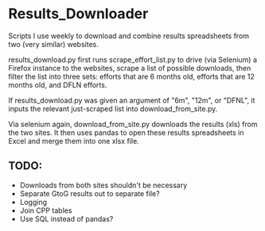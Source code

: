 Results_Downloader
==================

Scripts I use weekly to download and combine results spreadsheets from two (very similar) websites.

results_download.py first runs scrape_effort_list.py to drive (via Selenium) a Firefox instance to the websites, scrape a list of possible downloads, then filter the list into three sets: efforts that are 6 months old, efforts that are 12 months old, and DFLN efforts.

If results_download.py was given an argument of "6m", "12m", or "DFNL", it inputs the relevant just-scraped list into download_from_site.py.

Via selenium again, download_from_site.py downloads the results (xls) from the two sites. It then uses pandas to open these results spreadsheets in Excel and merge them into one xlsx file.

TODO:
-----

* Downloads from both sites shouldn't be necessary
* Separate GtoG results out to separate file? 
* Logging
* Join CPP tables
* Use SQL instead of pandas?
